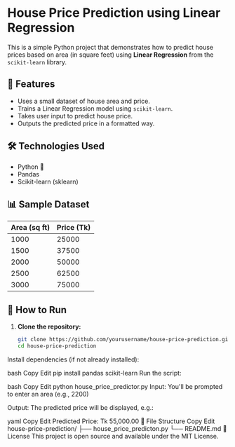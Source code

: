 # House Price Prediction using Linear Regression

This is a simple Python project that demonstrates how to predict house prices based on area (in square feet) using **Linear Regression** from the `scikit-learn` library.

## 📌 Features

- Uses a small dataset of house area and price.
- Trains a Linear Regression model using `scikit-learn`.
- Takes user input to predict house price.
- Outputs the predicted price in a formatted way.

## 🛠️ Technologies Used

- Python 🐍
- Pandas
- Scikit-learn (sklearn)

## 📊 Sample Dataset

| Area (sq ft) | Price (Tk) |
|--------------|------------|
| 1000         | 25000      |
| 1500         | 37500      |
| 2000         | 50000      |
| 2500         | 62500      |
| 3000         | 75000      |

## 🚀 How to Run

1. **Clone the repository:**

   ```bash
   git clone https://github.com/yourusername/house-price-prediction.git
   cd house-price-prediction
Install dependencies (if not already installed):

bash
Copy
Edit
pip install pandas scikit-learn
Run the script:

bash
Copy
Edit
python house_price_predictor.py
Input:
You'll be prompted to enter an area (e.g., 2200)

Output:
The predicted price will be displayed, e.g.:

yaml
Copy
Edit
Predicted Price: Tk 55,000.00
📂 File Structure
Copy
Edit
house-price-prediction/
├── house_price_predicton.py
└── README.md
📄 License
This project is open source and available under the MIT License.



